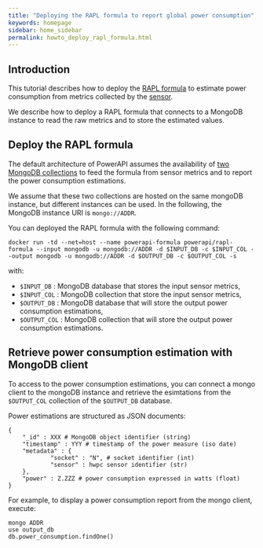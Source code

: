 ```yaml
---
title: "Deploying the RAPL formula to report global power consumption"
keywords: homepage
sidebar: home_sidebar 
permalink: howto_deploy_rapl_formula.html
---
```


## Introduction

This tutorial describes how to deploy the [RAPL formula](rapl.html) to estimate power consumption from metrics collected by the [sensor](howto_deploy_hwpc_sensor.html).

We describe how to deploy a RAPL formula that connects to a MongoDB instance to read the raw metrics and to store the estimated values.

## Deploy the RAPL formula

The default architecture of PowerAPI assumes the availability of [two MongoDB collections](powerapi_howitworks.html#power-meter-architecture) to feed the formula from sensor metrics and to report the power consumption estimations.

We assume that these two collections are hosted on the same mongoDB instance, but different instances can be used.
In the following, the MongoDB instance URI is `mongo://ADDR`.

You can deployed the RAPL formula with the following command: 

	docker run -td --net=host --name powerapi-formula powerapi/rapl-formula --input mongodb -u mongodb://ADDR -d $INPUT_DB -c $INPUT_COL --output mongodb -u mongodb://ADDR -d $OUTPUT_DB -c $OUTPUT_COL -s
	
with: 

- `$INPUT_DB` : MongoDB database that stores the input sensor metrics,
- `$INPUT_COL` : MongoDB collection that store the input sensor metrics,
- `$OUTPUT_DB` : MongoDB database that will store the output power consumption estimations,
- `$OUTPUT_COL`	: MongoDB collection that will store the output power consumption estimations.

## Retrieve power consumption estimation with MongoDB client 

To access to the power consumption estimations, you can connect a mongo client to the mongoDB instance and retrieve the esimtations from the `$OUTPUT_COL` collection of the `$OUTPUT_DB` database.

Power estimations are structured as JSON documents: 

	{
        "_id" : XXX # MongoDB object identifier (string)
        "timestamp" : YYY # timestamp of the power measure (iso date)
        "metadata" : {
                "socket" : "N", # socket identifier (int)
				"sensor" : hwpc sensor identifier (str)
        },
        "power" : Z.ZZZ # power consumption expressed in watts (float)
	}
	
For example, to display a power consumption report from the mongo client, execute:

	mongo ADDR
	use output_db
	db.power_consumption.findOne()
